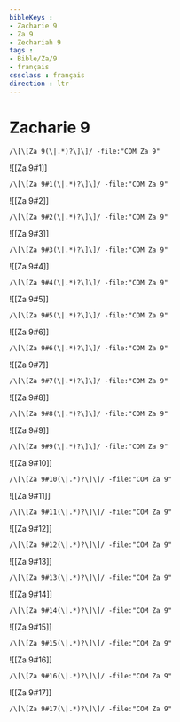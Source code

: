 ```yaml
---
bibleKeys : 
- Zacharie 9
- Za 9
- Zechariah 9
tags : 
- Bible/Za/9
- français
cssclass : français
direction : ltr
---
```


# Zacharie 9

```query
/\[\[Za 9(\|.*)?\]\]/ -file:"COM Za 9"
```



![[Za 9#1]]

```query
/\[\[Za 9#1(\|.*)?\]\]/ -file:"COM Za 9"
```

![[Za 9#2]]

```query
/\[\[Za 9#2(\|.*)?\]\]/ -file:"COM Za 9"
```

![[Za 9#3]]

```query
/\[\[Za 9#3(\|.*)?\]\]/ -file:"COM Za 9"
```

![[Za 9#4]]

```query
/\[\[Za 9#4(\|.*)?\]\]/ -file:"COM Za 9"
```

![[Za 9#5]]

```query
/\[\[Za 9#5(\|.*)?\]\]/ -file:"COM Za 9"
```

![[Za 9#6]]

```query
/\[\[Za 9#6(\|.*)?\]\]/ -file:"COM Za 9"
```

![[Za 9#7]]

```query
/\[\[Za 9#7(\|.*)?\]\]/ -file:"COM Za 9"
```

![[Za 9#8]]

```query
/\[\[Za 9#8(\|.*)?\]\]/ -file:"COM Za 9"
```

![[Za 9#9]]

```query
/\[\[Za 9#9(\|.*)?\]\]/ -file:"COM Za 9"
```

![[Za 9#10]]

```query
/\[\[Za 9#10(\|.*)?\]\]/ -file:"COM Za 9"
```

![[Za 9#11]]

```query
/\[\[Za 9#11(\|.*)?\]\]/ -file:"COM Za 9"
```

![[Za 9#12]]

```query
/\[\[Za 9#12(\|.*)?\]\]/ -file:"COM Za 9"
```

![[Za 9#13]]

```query
/\[\[Za 9#13(\|.*)?\]\]/ -file:"COM Za 9"
```

![[Za 9#14]]

```query
/\[\[Za 9#14(\|.*)?\]\]/ -file:"COM Za 9"
```

![[Za 9#15]]

```query
/\[\[Za 9#15(\|.*)?\]\]/ -file:"COM Za 9"
```

![[Za 9#16]]

```query
/\[\[Za 9#16(\|.*)?\]\]/ -file:"COM Za 9"
```

![[Za 9#17]]

```query
/\[\[Za 9#17(\|.*)?\]\]/ -file:"COM Za 9"
```

